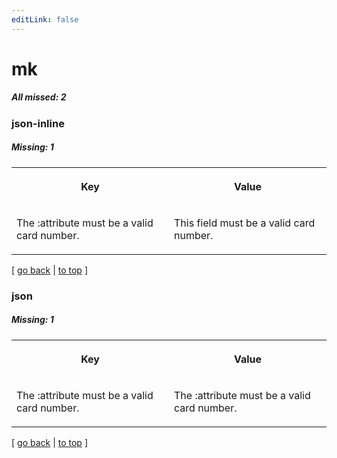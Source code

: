 ```yaml
---
editLink: false
---
```


# mk

##### All missed: 2


### json-inline

##### Missing: 1

<table width="100%">
<tr><th width="50%">

Key

</th><th width="50%">

Value

</th></tr>
<tr><td width="50%">

The :attribute must be a valid card number.

</td><td width="50%">

This field must be a valid card number.

</td></tr>
</table>

[ [go back](../status.md) | [to top](#) ]



### json

##### Missing: 1

<table width="100%">
<tr><th width="50%">

Key

</th><th width="50%">

Value

</th></tr>
<tr><td width="50%">

The :attribute must be a valid card number.

</td><td width="50%">

The :attribute must be a valid card number.

</td></tr>
</table>

[ [go back](../status.md) | [to top](#) ]

